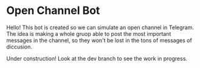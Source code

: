 # Open Channel Bot
Hello! This bot is created so we can simulate an open channel in Telegram. The idea is making a whole gruop able to post the most important messages in the channel, so they won't be lost in the tons of messages of diccusion.

Under construction!
Look at the dev branch to see the work in progress.
